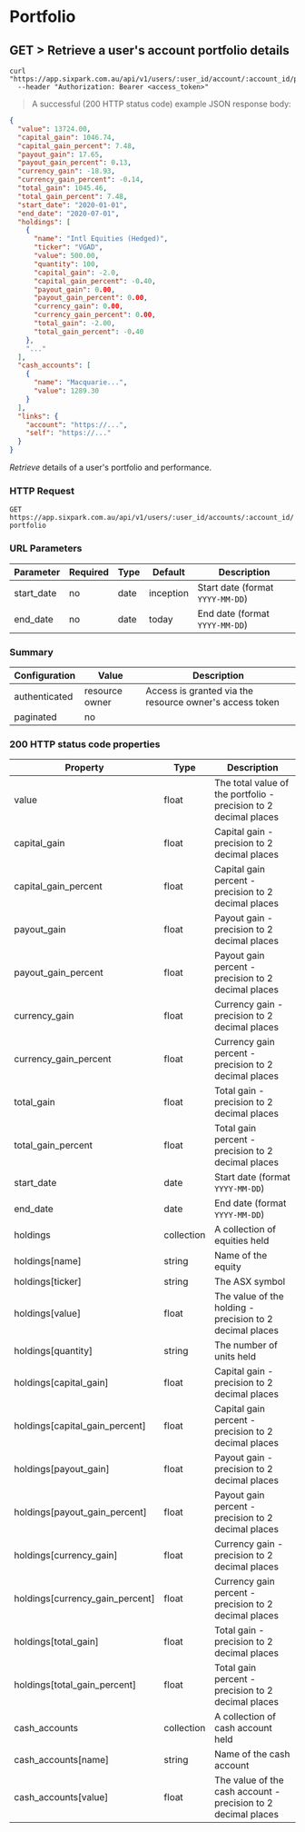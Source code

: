 # Portfolio

## GET > Retrieve a user's account portfolio details

```shell
curl "https://app.sixpark.com.au/api/v1/users/:user_id/account/:account_id/portfolio"
  --header "Authorization: Bearer <access_token>"
```

> A successful (200 HTTP status code) example JSON response body:

```json
{
  "value": 13724.00,
  "capital_gain": 1046.74,
  "capital_gain_percent": 7.48,
  "payout_gain": 17.65,
  "payout_gain_percent": 0.13,
  "currency_gain": -18.93,
  "currency_gain_percent": -0.14,
  "total_gain": 1045.46,
  "total_gain_percent": 7.48,
  "start_date": "2020-01-01",
  "end_date": "2020-07-01",
  "holdings": [
    {
      "name": "Intl Equities (Hedged)",
      "ticker": "VGAD",
      "value": 500.00,
      "quantity": 100,
      "capital_gain": -2.0,
      "capital_gain_percent": -0.40,
      "payout_gain": 0.00,
      "payout_gain_percent": 0.00,
      "currency_gain": 0.00,
      "currency_gain_percent": 0.00,
      "total_gain": -2.00,
      "total_gain_percent": -0.40
    },
    "..."
  ],
  "cash_accounts": [
    {
      "name": "Macquarie...",
      "value": 1289.30
    }
  ],
  "links": {
    "account": "https://...",
    "self": "https://..."
  }
}
```

_Retrieve_ details of a user's portfolio and performance.

### HTTP Request

`GET https://app.sixpark.com.au/api/v1/users/:user_id/accounts/:account_id/portfolio`

### URL Parameters

Parameter | Required | Type | Default | Description
--------- | ----------- | ----------- | ----------- | -----------
start_date | no | date | inception | Start date (format `YYYY-MM-DD`)
end_date | no | date | today | End date (format `YYYY-MM-DD`)

### Summary

Configuration | Value | Description
--------- | ------- | -----------
authenticated | resource owner | Access is granted via the resource owner's access token
paginated | no |

### 200 HTTP status code properties

Property | Type | Description
--------- | ----------- | -----------
value | float | The total value of the portfolio - precision to 2 decimal places
capital_gain | float | Capital gain - precision to 2 decimal places
capital_gain_percent | float | Capital gain percent - precision to 2 decimal places
payout_gain | float | Payout gain - precision to 2 decimal places
payout_gain_percent | float | Payout gain percent - precision to 2 decimal places
currency_gain | float | Currency gain - precision to 2 decimal places
currency_gain_percent | float | Currency gain percent - precision to 2 decimal places
total_gain | float | Total gain - precision to 2 decimal places
total_gain_percent | float | Total gain percent - precision to 2 decimal places
start_date | date | Start date (format `YYYY-MM-DD`)
end_date | date | End date (format `YYYY-MM-DD`)
holdings | collection | A collection of equities held
holdings[name] | string | Name of the equity
holdings[ticker] | string | The ASX symbol
holdings[value] | float | The value of the holding - precision to 2 decimal places
holdings[quantity] | string | The number of units held
holdings[capital_gain] | float | Capital gain - precision to 2 decimal places
holdings[capital_gain_percent] | float | Capital gain percent - precision to 2 decimal places
holdings[payout_gain] | float | Payout gain - precision to 2 decimal places
holdings[payout_gain_percent] | float | Payout gain percent - precision to 2 decimal places
holdings[currency_gain] | float | Currency gain - precision to 2 decimal places
holdings[currency_gain_percent] | float | Currency gain percent - precision to 2 decimal places
holdings[total_gain] | float | Total gain - precision to 2 decimal places
holdings[total_gain_percent] | float | Total gain percent - precision to 2 decimal places
cash_accounts | collection | A collection of cash account held
cash_accounts[name] | string | Name of the cash account
cash_accounts[value] | float | The value of the cash account - precision to 2 decimal places
